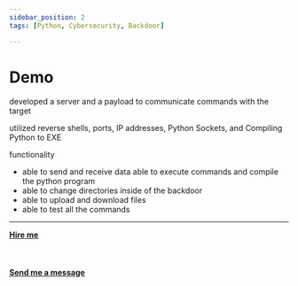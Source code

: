 ```yaml
---
sidebar_position: 2
tags: [Python, Cybersecurity, Backdoor]

---
```


# Demo

developed a server and a payload to communicate commands with the target

utilized reverse shells, ports, IP addresses, Python Sockets, and Compiling Python to EXE

functionality
- able to send and receive data able to execute commands and compile the python program
- able to change directories inside of the backdoor
- able to upload and download files
- able to test all the commands

<hr></hr>

<a href="https://calendly.com/mattherzog/business-chat" target="_blank"><b><u>Hire me</u></b></a>
<br></br>
<br></br>
<a href="mailto:matt@mattherzog.me" target="_blank"><b><u>Send me a message</u></b></a>